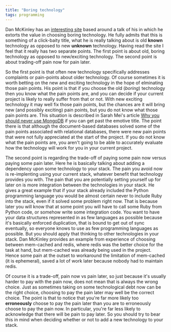 ```yaml
---
title: "Boring technology"
tags: programming
---
```


Dan McKinley has an [interesting site](http://boringtechnology.club/) based around a talk of his in which he extorts the value in choosing boring technology. He fully admits that this is something of a click-baity title, what he is really talking about is old **known** technology as opposed to new **unknown** technology. Having read the site I feel that it really has two separate points. The first point is about old, boring technology as opposed to new/exciting technology. The second point is about trading-off pain now for pain later.

So the first point is that often new technology specifically addresses complaints or pain-points about older technology. Of course sometimes it is worth betting on the new and exciting technology in the hope of elminating those pain points. His point is that if you choose the old (*boring*) technology then you know what the pain points are, and you can decide if your current project is likely to really suffer from that or not. With new exciting technology it may well fix those pain points, but the chances are it will bring new (and possibly exciting) pain points, but you do not know what those pain points are. This situation is described in Sarah Mei's article [Why you should never use MongoDB](http://www.sarahmei.com/blog/2013/11/11/why-you-should-never-use-mongodb/) if you can get past the emotive title. The point there is that although the document-based databases solved some of the pain points associated with relational databases, there were new pain points that were not fully appreciated at the start of the project. If you do not know what the pain points are, you aren't going to be able to accurately evaluate how the technology will work for you in your current project.

The second point is regarding the trade-off of paying some pain now versus paying some pain later. Here he is basically talking about adding a dependency upon some technology to your stack. The pain you avoid now is re-implenting using your current stack, whatever benefit that technology provides you with. The pain that you are potentially setting yourself up for later on is more integration between the technologies in your stack. He gives a great example that if your stack already included the Python programming language you would be almost certain never to include Ruby into the stack, even if it solved some problem right now. That is because later you will know that at some point you will have to call some Ruby from Python code, or somehow write some integration code. You want to have your data structures represented in as few languages as possible because it's basically enforced duplication, that is bound to get out of sync eventually, so everyone knows to use as few programming languages as possible. But you should apply that thinking to other technologies in your stack. Dan McKinley provides an example from experience of choosing between mem-cached and redis, where redis was the better choice for the task at hand, but mem-cached was already being used in the project. Hence some pain at the outset to workaround the limitation of mem-cached (it is ephemeral), saved a lot of work later because nobody had to maintain redis.

Of course it is a trade-off, pain now vs pain later, so just because it's usually harder to pay with the pain now, does not mean that is always the wrong choice. Just as sometimes taking on some technological debt now can be the right choice, choosing to pay the pain later may well be the correct choice. The point is that to notice that you're far more likely too **erroneously** choose to pay the pain later than you are to erroneously choose to pay the pain now. In particular, you're far less likely to acknowledge that there will be pain to pay later. So you should try to bear this in mind when deciding whether or not to add a new technology to your stack.
